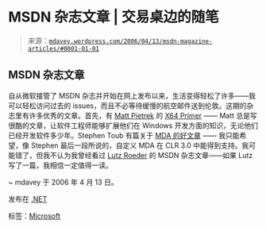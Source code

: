 <!--yml

分类：未分类

日期：2024-05-18 06:04:06

-->

# MSDN 杂志文章 | 交易桌边的随笔

> 来源：[`mdavey.wordpress.com/2006/04/13/msdn-magazine-articles/#0001-01-01`](https://mdavey.wordpress.com/2006/04/13/msdn-magazine-articles/#0001-01-01)

## MSDN 杂志文章

自从微软接管了 MSDN 杂志并开始在网上发布以来，生活变得轻松了许多——我可以轻松访问过去的 issues，而且不必等待缓慢的航空邮件送到伦敦。这期的杂志里有许多优秀的文章。首先，有 [Matt Pietrek](http://blogs.msdn.com/matt_pietrek/) 的 [X64 Primer](http://msdn.microsoft.com/msdnmag/issues/06/05/x64/) —— Matt 总是写很酷的文章，让软件工程师能够扩展他们在 Windows 开发方面的知识，无论他们已经开发软件多少年。Stephen Toub 有篇关于 [MDA 的好文章](http://msdn.microsoft.com/msdnmag/issues/06/05/BugBash/) —— 我只能希望，像 Stephen 最后一段所说的，自定义 MDA 在 CLR 3.0 中能得到支持。我可能错了，但我不认为我曾经看过 [Lutz Roeder](http://aisto.com/roeder/frontier/) 的 MSDN 杂志文章——如果 Lutz 写了一篇，我相信一定值得一读。

~ mdavey 于 2006 年 4 月 13 日。

发布在 [.NET](https://mdavey.wordpress.com/category/languages/net/)

标签：[Microsoft](https://mdavey.wordpress.com/tag/microsoft/)
